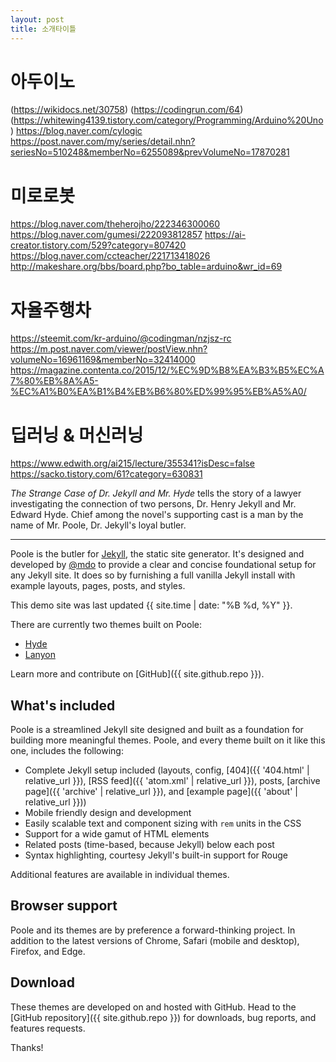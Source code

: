 ```yaml
---
layout: post
title: 소개타이틀
---
```


# 아두이노
(https://wikidocs.net/30758)
(https://codingrun.com/64)
(https://whitewing4139.tistory.com/category/Programming/Arduino%20Uno)
https://blog.naver.com/cylogic
https://post.naver.com/my/series/detail.nhn?seriesNo=510248&memberNo=6255089&prevVolumeNo=17870281

# 미로로봇
https://blog.naver.com/theherojho/222346300060
https://blog.naver.com/gumesi/222093812857
https://ai-creator.tistory.com/529?category=807420
https://blog.naver.com/ccteacher/221713418026
http://makeshare.org/bbs/board.php?bo_table=arduino&wr_id=69

# 자율주행차
https://steemit.com/kr-arduino/@codingman/nzjsz-rc
https://m.post.naver.com/viewer/postView.nhn?volumeNo=16961169&memberNo=32414000
https://magazine.contenta.co/2015/12/%EC%9D%B8%EA%B3%B5%EC%A7%80%EB%8A%A5-%EC%A1%B0%EA%B1%B4%EB%B6%80%ED%99%95%EB%A5%A0/

# 딥러닝 & 머신러닝
https://www.edwith.org/ai215/lecture/355341?isDesc=false
https://sacko.tistory.com/61?category=630831

*The Strange Case of Dr. Jekyll and Mr. Hyde* tells the story of a lawyer investigating the connection of two persons, Dr. Henry Jekyll and Mr. Edward Hyde. Chief among the novel's supporting cast is a man by the name of Mr. Poole, Dr. Jekyll's loyal butler.

-----

Poole is the butler for [Jekyll](http://jekyllrb.com), the static site generator. It's designed and developed by [@mdo](https://twitter.com/mdo) to provide a clear and concise foundational setup for any Jekyll site. It does so by furnishing a full vanilla Jekyll install with example layouts, pages, posts, and styles.

This demo site was last updated {{ site.time | date: "%B %d, %Y" }}.

There are currently two themes built on Poole:

* [Hyde](http://hyde.getpoole.com)
* [Lanyon](http://lanyon.getpoole.com)

Learn more and contribute on [GitHub]({{ site.github.repo }}).

## What's included

Poole is a streamlined Jekyll site designed and built as a foundation for building more meaningful themes. Poole, and every theme built on it like this one, includes the following:

* Complete Jekyll setup included (layouts, config, [404]({{ '404.html' | relative_url }}), [RSS feed]({{ 'atom.xml' | relative_url }}), posts, [archive page]({{ 'archive' | relative_url }}), and [example page]({{ 'about' | relative_url }}))
* Mobile friendly design and development
* Easily scalable text and component sizing with `rem` units in the CSS
* Support for a wide gamut of HTML elements
* Related posts (time-based, because Jekyll) below each post
* Syntax highlighting, courtesy Jekyll's built-in support for Rouge

Additional features are available in individual themes.

## Browser support

Poole and its themes are by preference a forward-thinking project. In addition to the latest versions of Chrome, Safari (mobile and desktop), Firefox, and Edge.

## Download

These themes are developed on and hosted with GitHub. Head to the [GitHub repository]({{ site.github.repo }}) for downloads, bug reports, and features requests.

Thanks!
